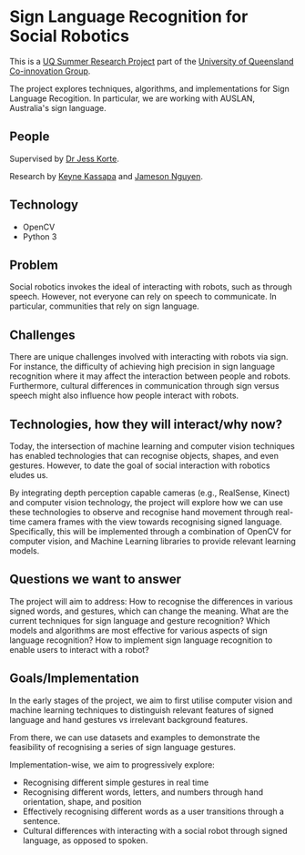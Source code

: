 # Sign Language Recognition for Social Robotics
This is a [UQ Summer Research Project](https://employability.uq.edu.au/summer-research) part of the [University of Queensland](https://www.uq.edu.au/) [Co-innovation Group](https://www.itee.uq.edu.au/research/co-innovation).

The project explores techniques, algorithms, and implementations for Sign Language Recogition. In particular, we are working with AUSLAN, Australia's sign language.

## People
Supervised by [Dr Jess Korte](https://researchers.uq.edu.au/researcher/22072).

Research by [Keyne Kassapa](https://github.com/keynekassapa13) and [Jameson Nguyen](https://github.com/JNRuan).

## Technology
* OpenCV
* Python 3

## Problem

Social robotics invokes the ideal of interacting with robots, such as through speech. However, not everyone can rely on speech to communicate. In particular, communities that rely on sign language.

## Challenges

There are unique challenges involved with interacting with robots via sign. For instance, the difficulty of achieving high precision in sign language recognition where it may affect the interaction between people and robots. Furthermore, cultural differences in communication through sign versus speech might also influence how people interact with robots.

## Technologies, how they will interact/why now?

Today, the intersection of machine learning and computer vision techniques has enabled technologies that can recognise objects, shapes, and even gestures. However, to date the goal of social interaction with robotics eludes us.

By integrating depth perception capable cameras (e.g., RealSense, Kinect) and computer vision technology, the project will explore how we can use these technologies to observe and recognise hand movement through real-time camera frames with the view towards recognising signed language. Specifically, this will be implemented through a combination of OpenCV for computer vision, and Machine Learning libraries to provide relevant learning models.

## Questions we want to answer

The project will aim to address:
How to recognise the differences in various signed words, and gestures, which can change the meaning.
What are the current techniques for sign language and gesture recognition?
Which models and algorithms are most effective for various aspects of sign language recognition?
How to implement sign language recognition to enable users to interact with a robot?

## Goals/Implementation

In the early stages of the project, we aim to first utilise computer vision and machine learning techniques to distinguish relevant features of signed language and hand gestures vs irrelevant background features.

From there, we can use datasets and examples to demonstrate the feasibility of recognising a series of sign language gestures.

Implementation-wise, we aim to progressively explore:

- Recognising different simple gestures in real time
- Recognising different words, letters, and numbers through hand orientation, shape, and position
- Effectively recognising different words as a user transitions through a sentence.
- Cultural differences with interacting with a social robot through signed language, as opposed to spoken.


